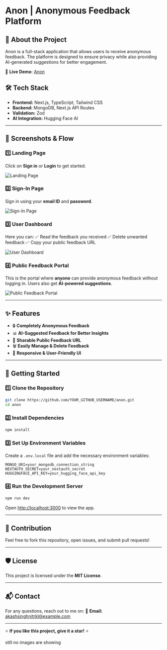 # Anon | Anonymous Feedback Platform


## 🚀 About the Project
Anon is a full-stack application that allows users to receive anonymous feedback. The platform is designed to ensure privacy while also providing AI-generated suggestions for better engagement.

🔗 **Live Demo**: [Anon](https://anon-zeta.vercel.app/dashboard)

## 🛠️ Tech Stack

- **Frontend:** Next.js, TypeScript, Tailwind CSS
- **Backend:** MongoDB, Next.js API Routes
- **Validation:** Zod
- **AI Integration:** Hugging Face AI

---

## 📸 Screenshots & Flow

### 1️⃣ Landing Page
Click on **Sign in** or **Login** to get started.

![Landing Page](https://i.ibb.co/ymZnq113/anon.jpg)

### 2️⃣ Sign-In Page
Sign in using your **email ID** and **password**.

![Sign-In Page](https://i.ibb.co/679VYvvN/anon-1.jpg)

### 3️⃣ User Dashboard
Here you can:
✅ Read the feedback you received
✅ Delete unwanted feedback
✅ Copy your public feedback URL

![User Dashboard](https://i.ibb.co/Ldq1QGXT/anon-2.jpg)

### 4️⃣ Public Feedback Portal
This is the portal where **anyone** can provide anonymous feedback without logging in. Users also get **AI-powered suggestions**.

![Public Feedback Portal](https://i.ibb.co/ZzXgzsJk/anon-3.jpg)

---

## ✨ Features
- 🔒 **Completely Anonymous Feedback**
- 📊 **AI-Suggested Feedback for Better Insights**
- 🔗 **Sharable Public Feedback URL**
- 🗑️ **Easily Manage & Delete Feedback**
- 📱 **Responsive & User-Friendly UI**

---

## 🚀 Getting Started

### 1️⃣ Clone the Repository
```bash
git clone https://github.com/YOUR_GITHUB_USERNAME/anon.git
cd anon
```

### 2️⃣ Install Dependencies
```bash
npm install
```

### 3️⃣ Set Up Environment Variables
Create a `.env.local` file and add the necessary environment variables:
```plaintext
MONGO_URI=your_mongodb_connection_string
NEXTAUTH_SECRET=your_nextauth_secret
HUGGINGFACE_API_KEY=your_hugging_face_api_key
```

### 4️⃣ Run the Development Server
```bash
npm run dev
```

Open [http://localhost:3000](http://localhost:3000) to view the app.

---

## 🎯 Contribution
Feel free to fork this repository, open issues, and submit pull requests!

---

## 🛡️ License
This project is licensed under the **MIT License**.

---

## 📬 Contact
For any questions, reach out to me on:
📧 **Email:** akashsinghnitrkl@example.com

---

⭐ **If you like this project, give it a star!** ⭐


still no images are showing
